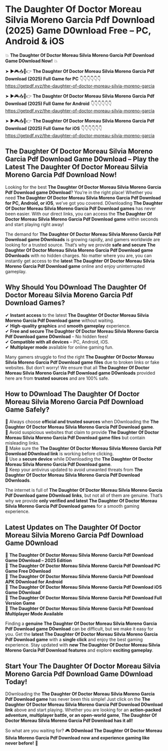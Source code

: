 # The Daughter Of Doctor Moreau Silvia Moreno Garcia Pdf Download (2025) Game D0wnload Free – PC, Android & iOS

💥 **The Daughter Of Doctor Moreau Silvia Moreno Garcia Pdf Download Game D0wnload Now!** 💥  

➤ ►🎮📥📱👉 **The Daughter Of Doctor Moreau Silvia Moreno Garcia Pdf Download (2025) Full Game for PC** 👇👇👇👇👇👇  
https://getpdf.xyz/the-daughter-of-doctor-moreau-silvia-moreno-garcia  

➤ ►🎮📥📱👉 **The Daughter Of Doctor Moreau Silvia Moreno Garcia Pdf Download (2025) Full Game for Android** 👇👇👇👇👇👇  
https://getpdf.xyz/the-daughter-of-doctor-moreau-silvia-moreno-garcia  

➤ ►🎮📥📱👉 **The Daughter Of Doctor Moreau Silvia Moreno Garcia Pdf Download (2025) Full Game for iOS** 👇👇👇👇👇👇  
https://getpdf.xyz/the-daughter-of-doctor-moreau-silvia-moreno-garcia  

## The Daughter Of Doctor Moreau Silvia Moreno Garcia Pdf Download Game D0wnload – Play the Latest The Daughter Of Doctor Moreau Silvia Moreno Garcia Pdf Download Now!

Looking for the best **The Daughter Of Doctor Moreau Silvia Moreno Garcia Pdf Download game D0wnload**? You’re in the right place! Whether you need **The Daughter Of Doctor Moreau Silvia Moreno Garcia Pdf Download for PC, Android, or iOS**, we’ve got you covered. D0wnloading **The Daughter Of Doctor Moreau Silvia Moreno Garcia Pdf Download games** has never been easier. With our direct links, you can access the **The Daughter Of Doctor Moreau Silvia Moreno Garcia Pdf Download game** within seconds and start playing right away!  

The demand for **The Daughter Of Doctor Moreau Silvia Moreno Garcia Pdf Download game D0wnloads** is growing rapidly, and gamers worldwide are looking for a trusted source. That’s why we provide **safe and secure The Daughter Of Doctor Moreau Silvia Moreno Garcia Pdf Download game D0wnloads** with no hidden charges. No matter where you are, you can instantly get access to the **latest The Daughter Of Doctor Moreau Silvia Moreno Garcia Pdf Download game** online and enjoy uninterrupted gameplay.  

## **Why Should You D0wnload The Daughter Of Doctor Moreau Silvia Moreno Garcia Pdf Download Games?**  

✔ **Instant access** to the latest **The Daughter Of Doctor Moreau Silvia Moreno Garcia Pdf Download game** without waiting.  
✔ **High-quality graphics** and **smooth gameplay** experience.  
✔ **Free and secure The Daughter Of Doctor Moreau Silvia Moreno Garcia Pdf Download game D0wnload** – No hidden fees!  
✔ **Compatible with all devices** – PC, Android, iOS.  
✔ **Multiplayer mode** available for online gaming fun.  

Many gamers struggle to find the right **The Daughter Of Doctor Moreau Silvia Moreno Garcia Pdf Download game files** due to broken links or fake websites. But don’t worry! We ensure that all **The Daughter Of Doctor Moreau Silvia Moreno Garcia Pdf Download game D0wnloads** provided here are from **trusted sources** and are 100% safe.  

## **How to D0wnload The Daughter Of Doctor Moreau Silvia Moreno Garcia Pdf Download Game Safely?**  

📌 Always choose **official and trusted sources** when D0wnloading the **The Daughter Of Doctor Moreau Silvia Moreno Garcia Pdf Download game**.  
📌 Avoid suspicious websites that claim to provide **The Daughter Of Doctor Moreau Silvia Moreno Garcia Pdf Download game files** but contain misleading links.  
📌 Make sure the **The Daughter Of Doctor Moreau Silvia Moreno Garcia Pdf Download D0wnload link** is working before clicking.  
📌 Use a **secure device** while D0wnloading the **The Daughter Of Doctor Moreau Silvia Moreno Garcia Pdf Download game**.  
📌 Keep your antivirus updated to avoid unwanted threats from **The Daughter Of Doctor Moreau Silvia Moreno Garcia Pdf Download D0wnloads**.  

The internet is full of **The Daughter Of Doctor Moreau Silvia Moreno Garcia Pdf Download game D0wnload links**, but not all of them are genuine. That’s why we provide **only verified and latest The Daughter Of Doctor Moreau Silvia Moreno Garcia Pdf Download games** for a smooth gaming experience.  

## **Latest Updates on The Daughter Of Doctor Moreau Silvia Moreno Garcia Pdf Download Game D0wnload**  

🔹 **The Daughter Of Doctor Moreau Silvia Moreno Garcia Pdf Download Game D0wnload – 2025 Edition**  
🔹 **The Daughter Of Doctor Moreau Silvia Moreno Garcia Pdf Download PC Game Free D0wnload**  
🔹 **The Daughter Of Doctor Moreau Silvia Moreno Garcia Pdf Download APK D0wnload for Android**  
🔹 **The Daughter Of Doctor Moreau Silvia Moreno Garcia Pdf Download iOS Game D0wnload**  
🔹 **The Daughter Of Doctor Moreau Silvia Moreno Garcia Pdf Download Full Version Game**  
🔹 **The Daughter Of Doctor Moreau Silvia Moreno Garcia Pdf Download Multiplayer Mode Available**  

Finding a **genuine The Daughter Of Doctor Moreau Silvia Moreno Garcia Pdf Download game D0wnload** can be difficult, but we make it easy for you. Get the **latest The Daughter Of Doctor Moreau Silvia Moreno Garcia Pdf Download game** with a **single click** and enjoy the best gaming experience. Stay updated with **new The Daughter Of Doctor Moreau Silvia Moreno Garcia Pdf Download features** and explore **exciting gameplay**.  

## **Start Your The Daughter Of Doctor Moreau Silvia Moreno Garcia Pdf Download Game D0wnload Today!**  

D0wnloading the **The Daughter Of Doctor Moreau Silvia Moreno Garcia Pdf Download game** has never been this simple! Just click on the **The Daughter Of Doctor Moreau Silvia Moreno Garcia Pdf Download D0wnload link** above and start playing. Whether you are looking for an **action-packed adventure, multiplayer battle, or an open-world game**, **The Daughter Of Doctor Moreau Silvia Moreno Garcia Pdf Download has it all!**  

So what are you waiting for? 🎮 **D0wnload The Daughter Of Doctor Moreau Silvia Moreno Garcia Pdf Download now and experience gaming like never before!** 🚀  